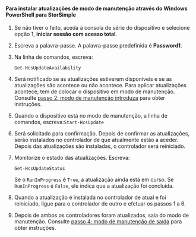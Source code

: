 <!--author=SharS last changed: 9/17/15-->

#### <a name="to-install-maintenance-mode-updates-via-windows-powershell-for-storsimple"></a>Para instalar atualizações de modo de manutenção através do Windows PowerShell para StorSimple
1. Se não tiver o feito, aceda à consola de série do dispositivo e selecione opção 1, **iniciar sessão com acesso total**. 
2. Escreva a palavra-passe. A palavra-passe predefinida é **Password1**.
3. Na linha de comandos, escreva:
   
     `Get-HcsUpdateAvailability` 
4. Será notificado se as atualizações estiverem disponíveis e se as atualizações são acontece ou não acontece. Para aplicar atualizações acontece, tem de colocar o dispositivo em modo de manutenção. Consulte [passo 2: modo de manutenção introduza](../articles/storsimple/storsimple-update-device.md#step2) para obter instruções.
5. Quando o dispositivo está no modo de manutenção, a linha de comandos, escreva:`Start-HcsUpdate`
6. Será solicitado para confirmação. Depois de confirmar as atualizações, serão instalados no controlador de que atualmente estão a aceder. Depois das atualizações são instaladas, o controlador será reiniciado. 
7. Monitorize o estado das atualizações. Escreva:
   
    `Get-HcsUpdateStatus`
   
    Se o `RunInProgress` é `True`, a atualização ainda está em curso. Se `RunInProgress` é `False`, ele indica que a atualização foi concluída.  
8. Quando a atualização é instalada no controlador de atual e foi reiniciado, ligue para o controlador de outro e efetuar os passos 1 a 6.
9. Depois de ambos os controladores foram atualizados, saia do modo de manutenção. Consulte [passo 4: modo de manutenção de saída](../articles/storsimple/storsimple-update-device.md#step4) para obter instruções.

